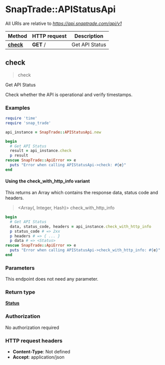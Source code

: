 # SnapTrade::APIStatusApi

All URIs are relative to *https://api.snaptrade.com/api/v1*

| Method | HTTP request | Description |
| ------ | ------------ | ----------- |
| [**check**](APIStatusApi.md#check) | **GET** / | Get API Status |


## check

> <Status> check

Get API Status

Check whether the API is operational and verify timestamps.

### Examples

```ruby
require 'time'
require 'snap_trade'

api_instance = SnapTrade::APIStatusApi.new

begin
  # Get API Status
  result = api_instance.check
  p result
rescue SnapTrade::ApiError => e
  puts "Error when calling APIStatusApi->check: #{e}"
end
```

#### Using the check_with_http_info variant

This returns an Array which contains the response data, status code and headers.

> <Array(<Status>, Integer, Hash)> check_with_http_info

```ruby
begin
  # Get API Status
  data, status_code, headers = api_instance.check_with_http_info
  p status_code # => 2xx
  p headers # => { ... }
  p data # => <Status>
rescue SnapTrade::ApiError => e
  puts "Error when calling APIStatusApi->check_with_http_info: #{e}"
end
```

### Parameters

This endpoint does not need any parameter.

### Return type

[**Status**](Status.md)

### Authorization

No authorization required

### HTTP request headers

- **Content-Type**: Not defined
- **Accept**: application/json

